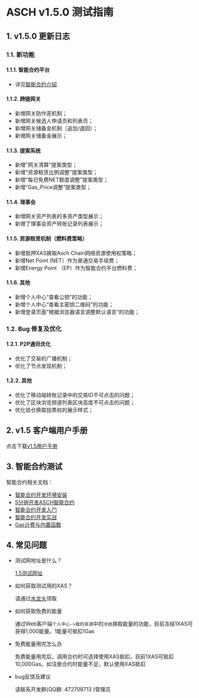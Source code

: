 # ASCH v1.5.0 测试指南

## 1. v1.5.0 更新日志

### 1.1. 新功能

#### 1.1.1. 智能合约平台

- 详见[智能合约介绍](#3-智能合约测试)

#### 1.1.2. 跨链网关

- 新增网关防作恶机制；
- 新增网关候选人申请页和列表页；
- 新增网关储备金机制（追加/退回）；
- 新增网关储备金展示；

#### 1.1.3. 提案系统

- 新增"网关清算"提案类型；
- 新增“资源租赁比例调整”提案类型；
- 新增“每日免费NET额度调整”提案类型；
- 新增“Gas_Price调整“提案类型；

#### 1.1.4. 理事会

- 新增网关资产列表的多资产类型展示；
- 新增了理事会资产转账记录列表展示；

#### 1.1.5. 资源租赁机制（燃料费策略）

- 新增抵押XAS换取Asch Chain网络资源使用权策略；
- 新增Net Point (NET）作为普通交易手续费；
- 新增Energy Point （EP）作为智能合约平台燃料费；

#### 1.1.6. 其他

- 新增个人中心“查看公钥“的功能；
- 新增个人中心“查看主密钥二维码”的功能；
- 新增登录页面“根据浏览器语言调整默认语言“的功能；

### 1.2. Bug 修复及优化

#### 1.2.1. P2P通讯优化

- 优化了交易的广播机制；
- 优化了节点发现机制；

#### 1.2.2. 其他

- 优化了移动端转账记录中的交易ID不可点击的问题；
- 优化了区块浏览频道列表区块高度不可点击的问题；
- 优化锁仓换取投票权的展示样式；

## 2. v1.5 客户端用户手册

  点击下载[v1.5用户手册](./manual/zh-cn.pdf)

## 3. 智能合约测试

智能合约相关文档：

- [智能合约开发环境安装](./contract/install/zh-cn.md)
- [5分钟开发ASCH智能合约](./contract/hello-contract/zh-cn.md)
- [智能合约开发入门](./contract/introduction/zh-cn.md)
- [智能合约开发实战](./contract/contract-in-action/README.md)
- [Gas计费与内置函数](./contract/contract-in-action/5.1%20附录一：燃料计费表和智能合约内置函数.md)

## 4. 常见问题

- 测试网地址是什么？
  
  [1.5测试网址](http://testnet.asch.io/)

- 如何获取测试用的XAS？
  
  请通过[水龙头](http://www.asch.io:3000/faucet/index.html)领取

- 如何获取免费的能量
  
  通过Web客户端`个人中心->我的资源`中的`冻结`换取能量的功能，目前冻结1XAS可获得1,000能量。1能量可抵扣1Gas

- 免费能量用完怎么办
  
  免费能量用完后，调用合约时可选择使用XAS抵扣，目前1XAS可抵扣10,000Gas。如注册合约时能量不足，默认使用XAS抵扣

- bug反馈及建议
  
  请联系开发群(QQ群: 472708713 )管理员
